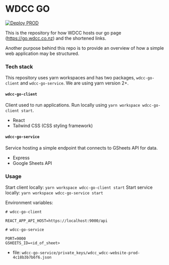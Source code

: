 # WDCC GO
[![Deploy PROD](https://github.com/UoaWDCC/wdcc-go/actions/workflows/deploy-prod.yml/badge.svg?branch=main)](https://github.com/UoaWDCC/wdcc-go/actions/workflows/deploy-prod.yml)

This is the repository for how WDCC hosts our go page (https://go.wdcc.co.nz) and the shortened links. 

Another purpose behind this repo is to provide an overview of how a simple web application may be structured.

### Tech stack

This repository uses yarn workspaces and has two packages, `wdcc-go-client` and `wdcc-go-service`. We are using yarn version 2+.

#### `wdcc-go-client`

Client used to run applications. Run locally using `yarn workspace wdcc-go-client start`.

- React
- Tailwind CSS (CSS styling framework)

#### `wdcc-go-service`

Service hosting a simple endpoint that connects to GSheets API for data. 

- Express
- Google Sheets API


### Usage

Start client locally: `yarn workspace wdcc-go-client start`
Start service locally: `yarn workspace wdcc-go-service start`

Environment variables:

```
# wdcc-go-client

REACT_APP_API_HOST=https://localhost:9000/api

# wdcc-go-service

PORT=9000
GSHEETS_ID=<id_of_sheet>
```
- file: `wdcc-go-service/private_keys/wdcc_wdcc-website-prod-4c18b3b7b6f6.json`

